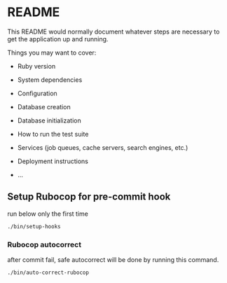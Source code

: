 # README

This README would normally document whatever steps are necessary to get the
application up and running.

Things you may want to cover:

* Ruby version

* System dependencies

* Configuration

* Database creation

* Database initialization

* How to run the test suite

* Services (job queues, cache servers, search engines, etc.)

* Deployment instructions

* ...


## Setup Rubocop for pre-commit hook

run below only the first time
```bash
./bin/setup-hooks
```
### Rubocop autocorrect 
after commit fail, safe autocorrect will be done by running this command. 
```bash
./bin/auto-correct-rubocop
```
